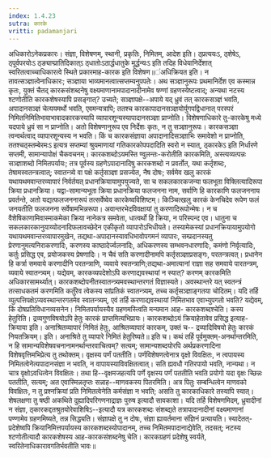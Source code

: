 ```yaml
---
index: 1.4.23
sutra: कारके
vritti: padamanjari
---
```


 अधिकारोऽनेकप्रकारः। संज्ञा, विशेषणम्, स्थानी, प्रकृतिः, निमितम्, आदेश इति। ठ्प्रत्ययःऽ, ठ्शेषेऽ, ठ्पूर्वपरयोःऽ ठ्ङ्याप्प्रातिदिकात्ऽ ठ्धातोःऽठार्द्धधातुके मूर्द्धन्यःऽ इति तदिह विधेयानिर्देशात् स्वरितत्वाच्चाधिकारत्वे स्थिते प्रकारमाह-कारक इति विशेषण॥ंअधिक्रियत इति। न तावत्सञ्ज्ञात्वेनाधिकारः; सञ्ज्ञाया भाव्यमानत्वात्सप्तम्यनुपपतेः। अथ सञ्ज्ञानुरूपः प्रथमानिर्देश एव कस्मान्न कृतः, युक्तं चैतद् कारकसंशब्दनेषु वक्ष्यमाणानामपादानादीनामेव षण्णां ग्रहणस्येष्टत्वाद्; अन्यथा नटस्य श्टणोतीति कारकशेषस्यापि प्रसङ्गात्? उच्यते; सञ्ज्ञापक्षे--अपाये यद् ध्रुवं तत् कारकसञ्ज्ञं भवति, अपादानसञ्ज्ञं चेत्ययमर्थो भवति, एवमन्यत्रापि; ततश्च कारकापादानसञ्ज्ञयोर्युगपद्विधानात् परस्परं निमितनिमितिभावाभावादकारकस्यापि व्यापारशून्यस्यापादानसञ्ज्ञा प्राप्नोति। विशेषणाधिकारे तु-कारकेषु मध्ये यदपाये ध्रुवं सा न प्राप्नोति। अतो विशेषणानुरूप एव निर्देशः कृतः, न तु सञ्ज्ञानुरूपः। कारकसञ्ज्ञा त्वन्वर्थत्वाद् व्यापारशून्यस्य न भवति। किं च कारकसंज्ञाया अपादानादिसञ्ज्ञाभिः समावेशो न प्राप्नोति, ततश्चठ्स्तम्बेरमःऽ इत्यत्र सप्तम्यां श्रुयमाणायां गतिकारकोपपदादिति स्वरो न स्यात्, ठ्कारकेऽ इति निर्धारणे सप्तमी, सामान्यापोक्षं चैकवचनम्। कारकशब्दोऽयमस्ति ण्वुलन्तः-करोतीति कारकमिति, अस्त्यव्यत्पन्नः सञ्ज्ञाशब्दो निमितपर्यायः; तत्र पूर्वस्य ग्रहणेऽपादानादिषु कारकशब्दो न प्रवर्तोत, यथा कर्तृशब्दः, तेषामस्वतन्त्रत्वात्; स्वातन्त्र्ये वा पक्षे कर्तृसञ्ज्ञा प्रसज्येत, नैष दोषः; सर्वमेव खलु कारकं यथायथमवान्तरव्यापारं निर्वर्तयत् प्रधानक्रियायामुपयुज्यते, सा च सकलकारकजन्या फलभूता विक्लित्यादिरूपा क्रिया प्रधानक्रिया। यद्वा-सामान्यभूता क्रिया प्रधानक्रिया फलजनना नाम, सर्वाणि हि कारकाणि फलजननाय प्रवर्तन्ते, अतो यद्यत्फलजननारूपं तत्सर्वेष्वेव कारकेष्वविशिष्टम्। किञ्चित्खलु कारकं केनचिदेव रूपेण फलं जनयतीति फलजनना सर्वेषामभिन्नरूपा। अवान्तरभेदविवक्षायां तु करणादिरूपोन्मेषः। न च वैशेषिकाणामिवास्माकमेका क्रिया नानेकत्र समवेता, धात्वर्थो हि क्रिया, न परिस्पन्द एव। धातुना च सकलकारकानुयाय्योदनादिफलावच्छेदेन एकीकृतो व्यापारोऽभिधीयते। तस्यामेकस्यां प्रधानक्रियायामुपयोगो यथायथमवान्तरव्यापारमुखेन, तद्यथा-अपादानस्यावधिभावोपगमनं व्यापारः, सम्प्रदानस्यतु प्रेरणानुमत्यनिराकरणादिः, करणस्य काष्ठादेर्ज्वलनादिः, अधिकरणस्य सम्भवनधारणादिः, कमंणो निर्वृत्यादिः, कर्तुः प्रसिद्ध एव, प्रयोजकस्य प्रेषणादिः। न चैवं सति करणादीनामपि कर्तृसञ्ज्ञाप्रसङ्गः, परतन्त्रत्वत्। प्रधानेन हि कर्त्रा समवाये करणादीनि परतन्त्राणि, व्यवाये स्वतन्त्राणि;तद्यथा-अमात्यानां राज्ञा सह समवाये पारतन्त्रम्, व्यवाये स्वातन्त्र्यम्। यद्येवम्, कारकव्यपदेशोऽपि करणाद्यवस्थायां न स्यात्? करणम् कारकमिति अधिकारसामर्थ्यात्। कारकशब्दोपनीतस्वातन्त्र्यमवस्थान्तरगतं विज्ञास्यते। अवस्थान्तरे यत् स्वतन्त्रं तत्साधकतमं करणमिति कर्तुंरेव त्वेकस्य सांप्रतिकं स्वातन्त्र्यम्, तच्च कर्तृसञ्ज्ञाङ्गतया चोदितम्। यदि तर्हि व्युत्पत्तिपक्षेऽप्यवस्थान्तरगतमेव स्वातन्त्र्यम्, एवं तर्हि करणाद्यवस्थायां निमितभाव एवाभ्युपगतो भवति? यद्येवम्, किं दोषप्रतिविधानव्यसनेन। निमितपर्यायस्यैव ग्रहणमस्त्विति मन्यमान आह- कारकशब्दश्चेति। कस्य हेतुरिति। द्रव्यगुणविषयोऽपि हेतुः कारकं प्राप्तमित्यभिप्रायः। कारकशब्दोऽयं क्रियाहेतावेव प्रसिद्ध इत्याह-क्रियाया इति। अनाश्रितव्यापारं निमितं हेतुः, आश्रितव्यापारं कारकम्, उक्तं च-- द्रव्यादिविषयो हेतुः कारकं नियतक्रियम्। इति। अनाश्रिते तु व्यापारे निमितं हेतुरिष्यते॥ इति च। कथं तर्हि पूर्वमुक्तम्-अनर्थान्तरमिति, न हि सामान्यविशेषवचनानामनर्थान्तरवाचित्वम्? सत्यम्; सामान्यशब्दयोरपि अर्थप्रकरणादिना विशेषवृत्तिमभिप्रेत्य तु तथोक्तम्। वृक्षस्य पर्णं पततीति। पर्णविशेषणत्वेनात्र वृक्षो विवक्षितः, न त्वपायस्य निमितत्वेनेत्यपादानसंज्ञा न भवति, न वापायस्याविवक्षितत्वात्। सति ह्यवधौ गतिरपायो भवति, नान्यथा। न चात्र वृक्षोऽवधित्वेन विवक्षितः। तथा हि--वृक्षमजहत्यपि पर्णे वृक्षस्य पर्णं पततीति भवति प्रयोगो यदा वृक्षः च्छिन्नः पततीति, सत्यम्; अत एवास्मिन्नतृप्तः सन्नाह--माणवकस्य पितरमिति। अत्र पितुः सम्बन्धित्वेन माणवको विवक्षितः, न तु प्रश्नक्रियां प्रति निमितत्वेनेति कर्मसंज्ञा न भवति; असति तु कारकाधिकारे तस्यापि स्यात्। शेषलक्षणा तु षष्ठी अकथिते दुह्यादिपरिगणनाद्राज्ञः पुरुष इत्यादौ सावकाशा। यदि तर्हि विशेषणमिदम्, ध्रुवादीनां न संज्ञा, ठ्कारकद्दतश्रुतयोरेवाशिषिऽ--इत्यादौ यत्र कारकशब्दः संशब्द्यते तत्रापादानादीनां वक्ष्यमाणानां पण्णामेव ग्रहणमिष्यते, तन्न सिद्ध्यति। संज्ञापक्षे तु न दोषः, संज्ञा ह्यावर्तमाना संज्ञिनं प्रत्यायति। स्यादेतत्-प्रदेशेष्वपि क्रियानिमित्तपर्यायस्य कारकशब्दस्योपादानम्, तच्च निमितमपादानाद्येवेति, तदसत्; नटस्य श्टणोतीत्यादौ कारकशेषस्य आह-कारकसंशब्दनेषु चेति। कारकग्रहणं प्रदेशेषु स्वर्यते, स्वरितेनाधिकारावगतिर्भवतीति भावः॥